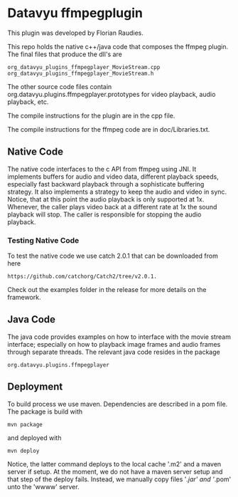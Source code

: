 # Datavyu ffmpegplugin

This plugin was developed by Florian Raudies.

This repo holds the native c++/java code that composes the ffmpeg plugin. The final files that produce the dll's are

    org_datavyu_plugins_ffmpegplayer_MovieStream.cpp
    org_datavyu_plugins_ffmpegplayer_MovieStream.h

The other source code files contain org.datavyu.plugins.ffmpegplayer.prototypes for video playback, audio playback, etc.

The compile instructions for the plugin are in the cpp file.

The compile instructions for the ffmpeg code are in doc/Libraries.txt.


## Native Code
The native code interfaces to the c API from ffmpeg using JNI. It implements buffers for audio and video data,
different playback speeds, especially fast backward playback through a sophisticate buffering strategy. It  also
implements a strategy to keep the audio and video in sync.  Notice, that at this point the audio playback is only
supported at 1x. Whenever, the caller plays video back at a different rate at 1x the sound playback will stop. The
caller is responsible for stopping the audio playback.

### Testing Native Code
To test the native code we use catch 2.0.1 that can be downloaded from here

    https://github.com/catchorg/Catch2/tree/v2.0.1.

Check out the examples folder in the release for more details on the framework.


## Java Code
The java code provides examples on how to interface with the movie stream interface; especially on how to playback image
frames and audio frames through separate threads. The relevant java code resides in the package

    org.datavyu.plugins.ffmpegplayer
    
## Deployment
To build process we use maven. Dependencies are described in a pom file. The package is build with

    mvn package
    
and deployed with 

    mvn deploy
    
Notice, the latter command deploys to the local cache '.m2' and a maven server if setup. At the moment, we do not have a 
maven server setup and that step of the deploy fails. Instead, we manually copy files '*.jar' and '*.pom' unto the 
'wwww' server.